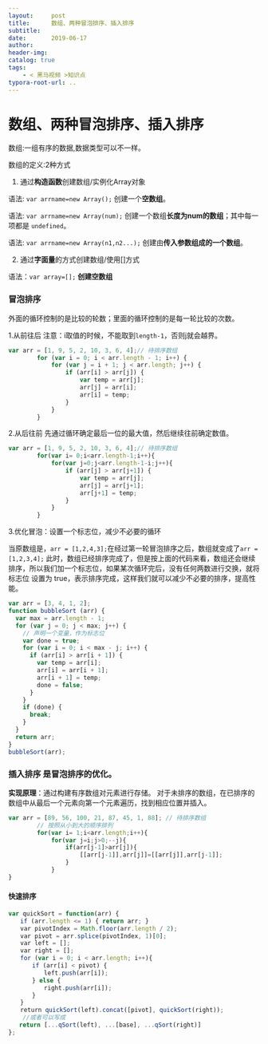 ```yaml
---
layout:     post
title:      数组、两种冒泡排序、插入排序
subtitle:  
date:       2019-06-17
author:     
header-img: 
catalog: true
tags:
    - < 黑马视频 >知识点
typora-root-url: ..
---
```




# 数组、两种冒泡排序、插入排序
数组:一组有序的数据,数据类型可以不一样。

数组的定义:2种方式

1. 通过**构造函数**创建数组/实例化Array对象

语法: `var arrname=new Array();` 创建一个**空数组**。

语法: `var arrname=new Array(num);` 创建一个数组**长度为num的数组**；其中每一项都是 `undefined`。

语法: `var arrname=new Array(n1,n2...);` 创建由**传入参数组成的一个数组**。

2. 通过**字面量**的方式创建数组/使用[]方式

语法：`var array=[];` **创建空数组**

###  冒泡排序

外面的循环控制的是比较的轮数；里面的循环控制的是每一轮比较的次数。

1.从前往后  注意：i取值的时候，不能取到`length-1`，否则j就会越界。

```javascript
var arr = [1, 9, 5, 2, 10, 3, 6, 4];// 待排序数组
        for (var i = 0; i < arr.length - 1; i++) {
            for (var j = i + 1; j < arr.length; j++) {
                if (arr[i] > arr[j]) {
                    var temp = arr[j];
                    arr[j] = arr[i];
                    arr[i] = temp;
                }
            }
        }
```
2.从后往前  先通过循环确定最后一位的最大值，然后继续往前确定数值。

```javascript
var arr = [1, 9, 5, 2, 10, 3, 6, 4];// 待排序数组
        for(var i= 0;i<arr.length-1;i++){
            for(var j=0;j<arr.length-1-i;j++){
                if (arr[j] > arr[j+1]) {
                    var temp = arr[j];
                    arr[j] = arr[j+1];
                    arr[j+1] = temp;
                }
            }
        }
```
3.优化冒泡：设置一个标志位，减少不必要的循环

当原数组是，`arr = [1,2,4,3];`在经过第一轮冒泡排序之后，数组就变成了`arr = [1,2,3,4];`
此时，数组已经排序完成了，但是按上面的代码来看，数组还会继续排序，所以我们加一个标志位，如果某次循环完后，没有任何两数进行交换，就将标志位 设置为 true，表示排序完成，这样我们就可以减少不必要的排序，提高性能。

```javascript
var arr = [3, 4, 1, 2];
function bubbleSort (arr) {
  var max = arr.length - 1;
  for (var j = 0; j < max; j++) {
    // 声明一个变量，作为标志位
    var done = true;
    for (var i = 0; i < max - j; i++) {
      if (arr[i] > arr[i + 1]) {
        var temp = arr[i];
        arr[i] = arr[i + 1];
        arr[i + 1] = temp;
        done = false;
      }
    }
    if (done) {
      break;
    }
  }
  return arr;
}
bubbleSort(arr);
```



### 插入排序  是冒泡排序的优化。

**实现原理**：通过构建有序数组对元素进行存储。
对于未排序的数组，在已排序的数组中从最后一个元素向第一个元素遍历，找到相应位置并插入。

```javascript
var arr = [89, 56, 100, 21, 87, 45, 1, 88]; // 待排序数组
        // 按照从小到大的顺序排列
        for(var i= 1;i<arr.length;i++){
            for(var j=i;j>0;--j){
                if(arr[j-1]>arr[j]){
                    [[arr[j-1]],arr[j]]=[[arr[j]],arr[j-1]];
                }
            }
}
```

#### 快速排序

```javascript
var quickSort = function(arr) {
　　if (arr.length <= 1) { return arr; }
　　var pivotIndex = Math.floor(arr.length / 2);
　　var pivot = arr.splice(pivotIndex, 1)[0];
　　var left = [];
　　var right = [];
　　for (var i = 0; i < arr.length; i++){
　　　　if (arr[i] < pivot) {
　　　　　　left.push(arr[i]);
　　　　} else {
　　　　　　right.push(arr[i]);
　　　　}
　　}
　　return quickSort(left).concat([pivot], quickSort(right));
    //或者可以写成
   return [...qSort(left), ...[base], ...qSort(right)]
};
```

